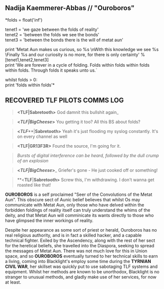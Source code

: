 ## Nadija Kaemmerer-Abbas // "Ouroboros"

    
*folds = float('inf')  
  
tenet1 = 'we gaze between the folds of reality'  
tenet2 = 'between the folds we see the bonds'  
tenet3 = 'between the bonds there is the will of metat aun'  
  
print 'Metat Aun makes us curious, so %s \nWith this knowledge we see %s \Finally %s and our curiosity is no more, for there is only certainty' % [tenet1,tenet2,tenet3]  
print 'We are forever in a cycle of folding. Folds within folds within folds within folds. Through folds it speaks unto us.`

whilst folds > 0:  
print 'folds within folds'*

## RECOVERED TLF PILOTS COMMS LOG

>  **<TLF|Sabretooth**_**>**_ God damnit this bullshit again_

>  **<**_**TLF|BigCheese**_**>** You getting it too? All this BS about folds?

>  **<**_**TLF**_**|**Sabretooth>** Yeah it's just flooding my syslog constantly. It's on every channel as well

>  **<TLF|GR13F3R>** Found the source, I'm going for it.

>  _Bursts of digital interference can be heard, followed by the dull crump of an explosion_

>  **<**_**TLF|BigCheese**_**>**_ Griefer's gone - He just cooked off or something!

>  **<**TLF**|**Sabretooth>** Screw this, I'm withdrawing. I don't wanna get roasted like that!

**OUROBOROS** is a self proclaimed "Seer of the Convolutions of the Metat Aun". This obscure sect of Aunic belief believes that whilst Os may communicate with Metat Aun, only those who have delved within the forbidden foldings of reality itself can truly understand the whims of the deity, and that Metat Aun will comminicate its wants directly to those who have glimpsed the inner workings of reality.  
  
Despite her appearance as some sort of priest or herald, Ouroboros has no real religious authority, and is in fact a skilled hacker, and a capable technical fighter. Exiled by the Ascendency, along with the rest of her sect for the heretical beliefs, she travelled into the Diaspora, seeking to spread the messages of Metat Aun. There was not much love for this in Union space, and so **OUROBOROS** eventually turned to her technical skills to earn a living, coming into Blacklight's employ some time during the **TYRNIAN CIVIL WAR**, her skillset was quickly put to use sabotaging TLF systems and equipment. Whilst her methods are known to be unorthodox, Blacklight is no stranger to unusual methods, and gladly make use of her services, for now at least.